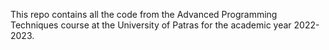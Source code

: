This repo contains all the code from the Advanced Programming Techniques course at the University of Patras
for the academic year 2022-2023.
